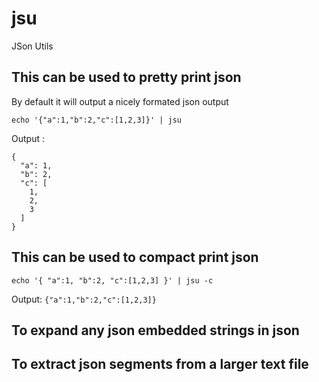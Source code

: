 # jsu
JSon Utils


## This can be used to pretty print json
By default it will output a nicely formated json output 

```echo '{"a":1,"b":2,"c":[1,2,3]}' | jsu```

Output :
```
{
  "a": 1,
  "b": 2,
  "c": [
    1,
    2,
    3
  ]
}
```

## This can be used to compact print json
```echo '{ "a":1, "b":2, "c":[1,2,3] }' | jsu -c```

Output:
`{"a":1,"b":2,"c":[1,2,3]}`


## To expand any json embedded strings in json

## To extract json segments from a larger text file
